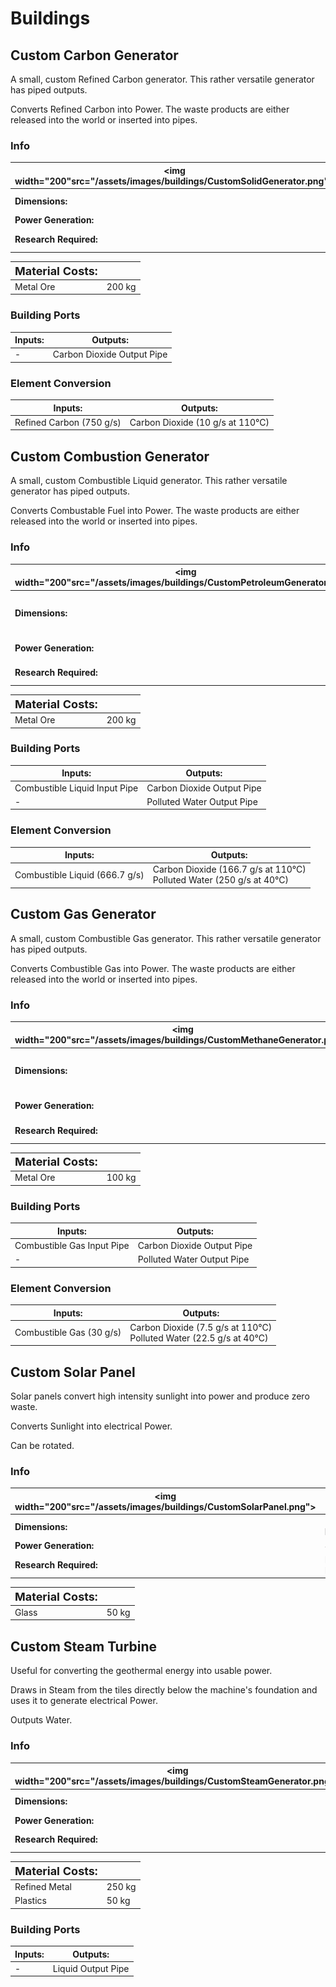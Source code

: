 # Buildings
## Custom Carbon Generator
A small, custom Refined Carbon generator. This rather versatile generator has piped outputs.

Converts Refined Carbon into Power.
The waste products are either released into the world or inserted into pipes.
### Info
| <img width="200"src="/assets/images/buildings/CustomSolidGenerator.png"> | |
|-|-|
|**Dimensions:** | 2 wide x 4 high|
|**Power Generation:**| 750 W|
|**Research Required:**| Internal Combustion|

|**<font size="+1">Material Costs:</font>**| |
|-|-|
|Metal Ore|200 kg|

### Building Ports
|Inputs:|Outputs:|
|-|-|
|-|Carbon Dioxide Output Pipe|

### Element Conversion
|Inputs:|Outputs:|
|-|-|
|Refined Carbon (750 g/s)<br>| Carbon Dioxide (10 g/s at 110°C)<br>|



## Custom Combustion Generator
A small, custom Combustible Liquid generator. This rather versatile generator has piped outputs.

Converts Combustable Fuel into Power.
The waste products are either released into the world or inserted into pipes.
### Info
| <img width="200"src="/assets/images/buildings/CustomPetroleumGenerator.png"> | |
|-|-|
|**Dimensions:** | 1 wide x 4 high|
|**Power Generation:**| 667 W|
|**Research Required:**| Fossil Fuels|

|**<font size="+1">Material Costs:</font>**| |
|-|-|
|Metal Ore|200 kg|

### Building Ports
|Inputs:|Outputs:|
|-|-|
|Combustible Liquid Input Pipe|Carbon Dioxide Output Pipe|
|-|Polluted Water Output Pipe|

### Element Conversion
|Inputs:|Outputs:|
|-|-|
|Combustible Liquid (666.7 g/s)<br>| Carbon Dioxide (166.7 g/s at 110°C)<br>Polluted Water (250 g/s at 40°C)<br>|



## Custom Gas Generator
A small, custom Combustible Gas generator. This rather versatile generator has piped outputs.

Converts Combustible Gas into Power.
The waste products are either released into the world or inserted into pipes.
### Info
| <img width="200"src="/assets/images/buildings/CustomMethaneGenerator.png"> | |
|-|-|
|**Dimensions:** | 1 wide x 4 high|
|**Power Generation:**| 267 W|
|**Research Required:**| Fossil Fuels|

|**<font size="+1">Material Costs:</font>**| |
|-|-|
|Metal Ore|100 kg|

### Building Ports
|Inputs:|Outputs:|
|-|-|
|Combustible Gas Input Pipe|Carbon Dioxide Output Pipe|
|-|Polluted Water Output Pipe|

### Element Conversion
|Inputs:|Outputs:|
|-|-|
|Combustible Gas (30 g/s)<br>| Carbon Dioxide (7.5 g/s at 110°C)<br>Polluted Water (22.5 g/s at 40°C)<br>|



## Custom Solar Panel
Solar panels convert high intensity sunlight into power and produce zero waste.

Converts Sunlight into electrical Power.

Can be rotated.
### Info
| <img width="200"src="/assets/images/buildings/CustomSolarPanel.png"> | |
|-|-|
|**Dimensions:** | 1 wide x 5 high|
|**Power Generation:**| 80 W|
|**Research Required:**| Renewable Energy|

|**<font size="+1">Material Costs:</font>**| |
|-|-|
|Glass|50 kg|


## Custom Steam Turbine
Useful for converting the geothermal energy into usable power.

Draws in Steam from the tiles directly below the machine's foundation and uses it to generate electrical Power.

Outputs Water.
### Info
| <img width="200"src="/assets/images/buildings/CustomSteamGenerator.png"> | |
|-|-|
|**Dimensions:** | 1 wide x 5 high|
|**Power Generation:**| 283 W|
|**Research Required:**| Renewable Energy|

|**<font size="+1">Material Costs:</font>**| |
|-|-|
|Refined Metal|250 kg|
|Plastics|50 kg|

### Building Ports
|Inputs:|Outputs:|
|-|-|
|-|Liquid Output Pipe|



